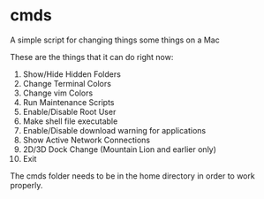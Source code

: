 cmds
====

A simple script for changing things some things on a Mac

These are the things that it can do right now:
1. Show/Hide Hidden Folders
2. Change Terminal Colors
3. Change vim Colors
4. Run Maintenance Scripts
5. Enable/Disable Root User
6. Make shell file executable
7. Enable/Disable download warning for applications
8. Show Active Network Connections
9. 2D/3D Dock Change (Mountain Lion and earlier only)
0. Exit

The cmds folder needs to be in the home directory in order to work properly.
